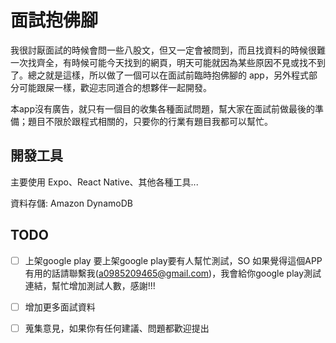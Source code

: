 # 面試抱佛腳

我很討厭面試的時候會問一些八股文，但又一定會被問到，而且找資料的時候很難一次找齊全，有時候可能今天找到的網頁，明天可能就因為某些原因不見或找不到了。總之就是這樣，所以做了一個可以在面試前臨時抱佛腳的 app，另外程式部分可能跟屎一樣，歡迎志同道合的想夥伴一起開發。

本app沒有廣告，就只有一個目的收集各種面試問題，幫大家在面試前做最後的準備；題目不限於跟程式相關的，只要你的行業有題目我都可以幫忙。

## 開發工具

主要使用 Expo、React Native、其他各種工具...

資料存儲: Amazon DynamoDB

## TODO

- [ ] 上架google play
要上架google play要有人幫忙測試，SO 如果覺得這個APP有用的話請聯繫我(<a0985209465@gmail.com>)，我會給你google play測試連結，幫忙增加測試人數，感謝!!!

- [ ] 增加更多面試資料
- [ ] 蒐集意見，如果你有任何建議、問題都歡迎提出
